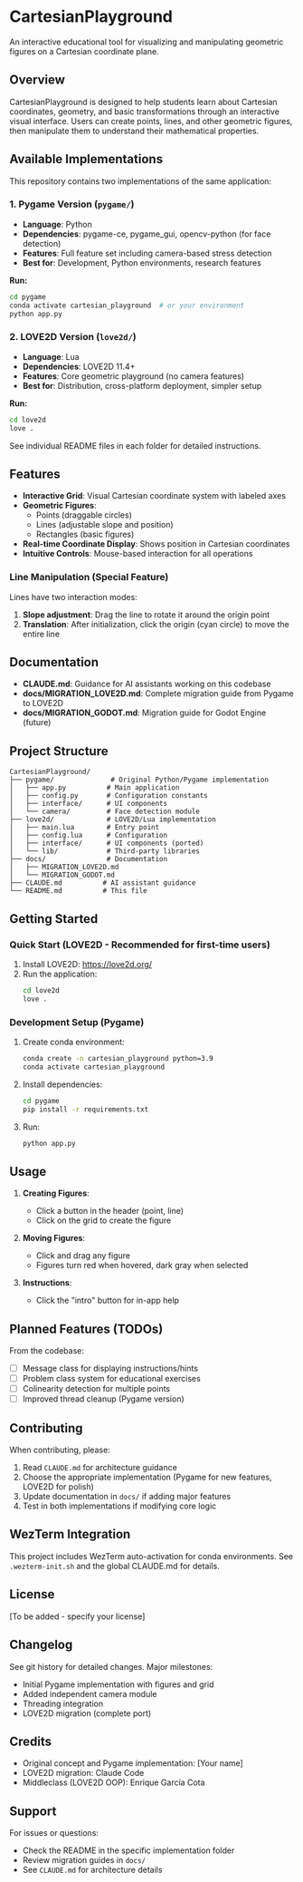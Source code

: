 # CartesianPlayground

An interactive educational tool for visualizing and manipulating geometric figures on a Cartesian coordinate plane.

## Overview

CartesianPlayground is designed to help students learn about Cartesian coordinates, geometry, and basic transformations through an interactive visual interface. Users can create points, lines, and other geometric figures, then manipulate them to understand their mathematical properties.

## Available Implementations

This repository contains two implementations of the same application:

### 1. Pygame Version (`pygame/`)
- **Language**: Python
- **Dependencies**: pygame-ce, pygame_gui, opencv-python (for face detection)
- **Features**: Full feature set including camera-based stress detection
- **Best for**: Development, Python environments, research features

**Run:**
```bash
cd pygame
conda activate cartesian_playground  # or your environment
python app.py
```

### 2. LOVE2D Version (`love2d/`)
- **Language**: Lua
- **Dependencies**: LOVE2D 11.4+
- **Features**: Core geometric playground (no camera features)
- **Best for**: Distribution, cross-platform deployment, simpler setup

**Run:**
```bash
cd love2d
love .
```

See individual README files in each folder for detailed instructions.

## Features

- **Interactive Grid**: Visual Cartesian coordinate system with labeled axes
- **Geometric Figures**:
  - Points (draggable circles)
  - Lines (adjustable slope and position)
  - Rectangles (basic figures)
- **Real-time Coordinate Display**: Shows position in Cartesian coordinates
- **Intuitive Controls**: Mouse-based interaction for all operations

### Line Manipulation (Special Feature)
Lines have two interaction modes:
1. **Slope adjustment**: Drag the line to rotate it around the origin point
2. **Translation**: After initialization, click the origin (cyan circle) to move the entire line

## Documentation

- **CLAUDE.md**: Guidance for AI assistants working on this codebase
- **docs/MIGRATION_LOVE2D.md**: Complete migration guide from Pygame to LOVE2D
- **docs/MIGRATION_GODOT.md**: Migration guide for Godot Engine (future)

## Project Structure

```
CartesianPlayground/
├── pygame/              # Original Python/Pygame implementation
│   ├── app.py          # Main application
│   ├── config.py       # Configuration constants
│   ├── interface/      # UI components
│   └── camera/         # Face detection module
├── love2d/             # LOVE2D/Lua implementation
│   ├── main.lua        # Entry point
│   ├── config.lua      # Configuration
│   ├── interface/      # UI components (ported)
│   └── lib/            # Third-party libraries
├── docs/               # Documentation
│   ├── MIGRATION_LOVE2D.md
│   └── MIGRATION_GODOT.md
├── CLAUDE.md          # AI assistant guidance
└── README.md          # This file
```

## Getting Started

### Quick Start (LOVE2D - Recommended for first-time users)

1. Install LOVE2D: https://love2d.org/
2. Run the application:
   ```bash
   cd love2d
   love .
   ```

### Development Setup (Pygame)

1. Create conda environment:
   ```bash
   conda create -n cartesian_playground python=3.9
   conda activate cartesian_playground
   ```

2. Install dependencies:
   ```bash
   cd pygame
   pip install -r requirements.txt
   ```

3. Run:
   ```bash
   python app.py
   ```

## Usage

1. **Creating Figures**:
   - Click a button in the header (point, line)
   - Click on the grid to create the figure

2. **Moving Figures**:
   - Click and drag any figure
   - Figures turn red when hovered, dark gray when selected

3. **Instructions**:
   - Click the "intro" button for in-app help

## Planned Features (TODOs)

From the codebase:
- [ ] Message class for displaying instructions/hints
- [ ] Problem class system for educational exercises
- [ ] Colinearity detection for multiple points
- [ ] Improved thread cleanup (Pygame version)

## Contributing

When contributing, please:
1. Read `CLAUDE.md` for architecture guidance
2. Choose the appropriate implementation (Pygame for new features, LOVE2D for polish)
3. Update documentation in `docs/` if adding major features
4. Test in both implementations if modifying core logic

## WezTerm Integration

This project includes WezTerm auto-activation for conda environments. See `.wezterm-init.sh` and the global CLAUDE.md for details.

## License

[To be added - specify your license]

## Changelog

See git history for detailed changes. Major milestones:
- Initial Pygame implementation with figures and grid
- Added independent camera module
- Threading integration
- LOVE2D migration (complete port)

## Credits

- Original concept and Pygame implementation: [Your name]
- LOVE2D migration: Claude Code
- Middleclass (LOVE2D OOP): Enrique García Cota

## Support

For issues or questions:
- Check the README in the specific implementation folder
- Review migration guides in `docs/`
- See `CLAUDE.md` for architecture details
